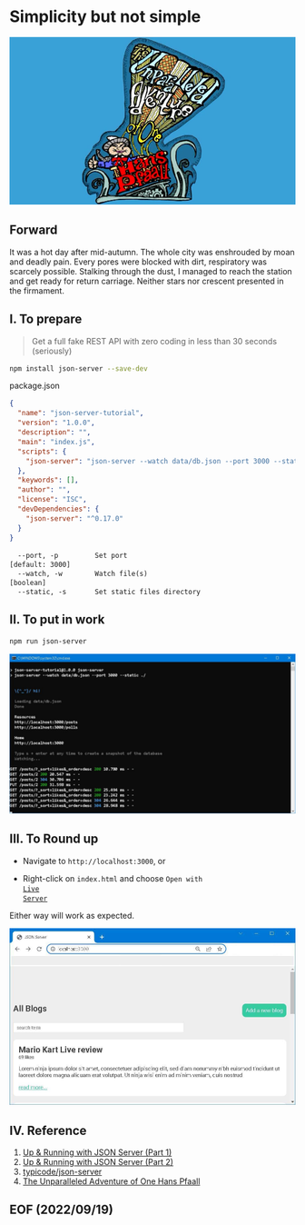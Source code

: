 # Simplicity but not simple

[![alt The Unparalleled Adventure of One Hans Pfaall](img/The_Unparalleled_Adventure_of_One_Hans_Pfaall.png)](https://www.youtube.com/watch?v=FZ7qdTV4ouo)

## Forward
It was a hot day after mid-autumn. The whole city was enshrouded by moan and deadly pain. Every pores were blocked with dirt, respiratory was scarcely possible. Stalking through the dust, I managed to reach the station and get ready for return carriage. Neither stars nor crescent presented in the firmament. 

## I. To prepare
> Get a full fake REST API with zero coding in less than 30 seconds (seriously)
```bash
npm install json-server --save-dev
```
package.json
```json
{
  "name": "json-server-tutorial",
  "version": "1.0.0",
  "description": "",
  "main": "index.js",
  "scripts": {
    "json-server": "json-server --watch data/db.json --port 3000 --static ./"
  },
  "keywords": [],
  "author": "",
  "license": "ISC",
  "devDependencies": {
    "json-server": "^0.17.0"
  }
}
```
```
  --port, -p         Set port                                    [default: 3000]
  --watch, -w        Watch file(s)                                     [boolean]
  --static, -s       Set static files directory
```

## II. To put in work 
```bash
npm run json-server
```
![alt json server](img/json_server.JPG)

## III. To Round up
- Navigate to <code>http://localhost:3000</code>, or 

- Right-click on <code>index.html</code> and choose <code>Open with [Live Server](https://marketplace.visualstudio.com/items?itemName=ritwickdey.LiveServer)</code>

Either way will work as expected. 

![alt All Blogs](img/All_Blogs.JPG)

## IV. Reference
1. [Up & Running with JSON Server (Part 1)](https://www.youtube.com/watch?v=mAqYJF-yxO8)
2. [Up & Running with JSON Server (Part 2)](https://www.youtube.com/watch?v=VF3TI4Pj_kM)
3. [typicode/json-server](https://github.com/typicode/json-server)
4. [The Unparalleled Adventure of One Hans Pfaall](https://poemuseum.org/the-unparalleled-adventure-of-one-hans-pfaall/)


## EOF (2022/09/19)